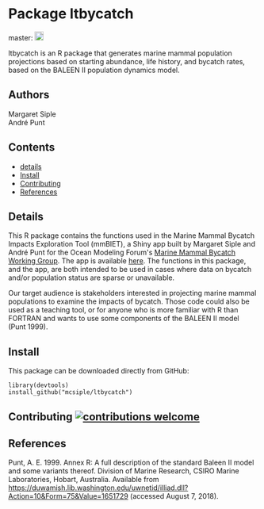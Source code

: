 # Package ltbycatch
master: <a href="https://badge.fury.io/gh/mcsiple%2Fltbycatch"><img src="https://badge.fury.io/gh/mcsiple%2Fltbycatch.svg" alt="GitHub version" height="18"></a>

ltbycatch is an R package that generates marine mammal population projections based on starting abundance, life history, and bycatch rates, based on the BALEEN II population dynamics model.

## Authors
Margaret Siple  
André Punt


Contents
--------

-   [details](#details)
-   [Install](#install)
-   [Contributing](#contributing)
-   [References](#references)
<!-- end toc -->

Details
-------------------------------
This R package contains the functions used in the Marine Mammal Bycatch Impacts Exploration Tool (mmBIET), a Shiny app built by Margaret Siple and André Punt for the Ocean Modeling Forum's [Marine Mammal Bycatch Working Group](https://oceanmodelingforum.org/working-groups/marine-mammal-bycatch-working-group/). The app is available [here](https://msiple.shinyapps.io/mammaltool/). The functions in this package, and the app, are both intended to be used in cases where data on bycatch and/or population status are sparse or unavailable. 

Our target audience is stakeholders interested in projecting marine mammal populations to examine the impacts of bycatch. Those code could also be used as a teaching tool, or for anyone who is more familiar with R than FORTRAN and wants to use some components of the BALEEN II model (Punt 1999). 

## Install
This package can be downloaded directly from GitHub:
```
library(devtools)
install_github("mcsiple/ltbycatch")
```



## Contributing [![contributions welcome](https://img.shields.io/badge/contributions-welcome-brightgreen.svg?style=flat)](https://github.com/dwyl/esta/issues)


## References
Punt, A. E. 1999. Annex R: A full description of the standard Baleen II model and some variants thereof. Division of Marine Research, CSIRO Marine Laboratories, Hobart, Australia. Available from https://duwamish.lib.washington.edu/uwnetid/illiad.dll?Action=10&Form=75&Value=1651729 (accessed August 7, 2018).

